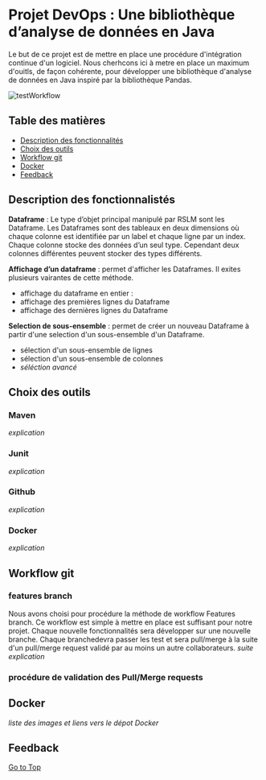# Projet DevOps : Une bibliothèque d’analyse de données en Java

Le but de ce projet est de mettre en place une procédure d'intégration continue d'un logiciel.
Nous cherhcons ici à metre en place un maximum d'ouitls, de façon cohérente, pour développer
une bibliothèque d'analyse de données en Java inspiré par la bibliothèque Pandas.

![testWorkflow](https://github.com/github/docs/actions/workflows/run-test.yml/badge.svg)

## Table des matières
- [Description des fonctionnalités](#description-des-fonctionnalistés)
- [Choix des outils](choix-des-outils)
- [Workflow git](workflow-git)
- [Docker](docker)
- [Feedback](feedback)

## Description des fonctionnalistés
**Dataframe** : Le type d’objet principal manipulé par RSLM sont les Dataframe. Les Dataframes sont
des tableaux en deux dimensions où chaque colonne est identifiée par un label et chaque ligne par un
index. Chaque colonne stocke des données d’un seul type. Cependant deux colonnes différentes peuvent
stocker des types différents.

**Affichage d’un dataframe** : permet d'afficher les Dataframes. Il exites plusieurs vairantes de cette
méthode.
- affichage du dataframe en entier :
- affichage des premières lignes du Dataframe
- affichage des dernières lignes du Dataframe

**Selection de sous-ensemble** : permet de créer un nouveau Dataframe à partir d'une selection
d'un sous-ensemble d'un Dataframe.
- sélection d'un sous-ensemble de lignes
- sélection d'un sous-ensemble de colonnes
- _séléction avancé_

## Choix des outils
### Maven
_explication_
### Junit
_explication_
### Github
_explication_
### Docker
_explication_

## Workflow git
### features branch
Nous avons choisi pour procédure la méthode de workflow Features branch. Ce workflow est simple
à mettre en place est suffisant pour notre projet. Chaque nouvelle fonctionnalités sera développer sur
une nouvelle branche. Chaque branchedevra passer les test et sera pull/merge à la suite d'un pull/merge request validé par au moins un autre
collaborateurs. _suite explication_

### procédure de validation des Pull/Merge requests

## Docker
_liste des images et liens vers le dépot Docker_

## Feedback

[Go to Top](#table-des-matières)
